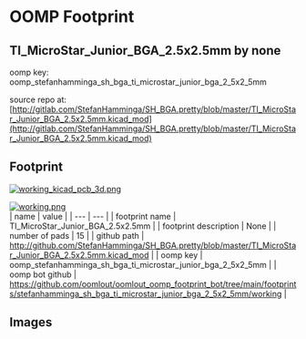 # OOMP Footprint  
## TI_MicroStar_Junior_BGA_2.5x2.5mm  by none  
  
oomp key: oomp_stefanhamminga_sh_bga_ti_microstar_junior_bga_2_5x2_5mm  
  
source repo at: [http://gitlab.com/StefanHamminga/SH_BGA.pretty/blob/master/TI_MicroStar_Junior_BGA_2.5x2.5mm.kicad_mod](http://gitlab.com/StefanHamminga/SH_BGA.pretty/blob/master/TI_MicroStar_Junior_BGA_2.5x2.5mm.kicad_mod)  
## Footprint  
  
[![working_kicad_pcb_3d.png](working_kicad_pcb_3d_600.png)](working_kicad_pcb_3d.png)  
  
[![working.png](working_600.png)](working.png)  
| name | value | 
| --- | --- | 
| footprint name | TI_MicroStar_Junior_BGA_2.5x2.5mm | 
| footprint description | None | 
| number of pads | 15 | 
| github path | http://github.com/StefanHamminga/SH_BGA.pretty/blob/master/TI_MicroStar_Junior_BGA_2.5x2.5mm.kicad_mod | 
| oomp key | oomp_stefanhamminga_sh_bga_ti_microstar_junior_bga_2_5x2_5mm | 
| oomp bot github | https://github.com/oomlout/oomlout_oomp_footprint_bot/tree/main/footprints/stefanhamminga_sh_bga_ti_microstar_junior_bga_2_5x2_5mm/working | 
## Images  
